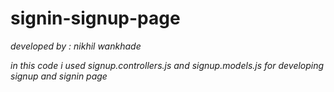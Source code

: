 # signin-signup-page

<i>developed by : nikhil wankhade

<p>in this code i used signup.controllers.js and signup.models.js for developing signup and signin page
